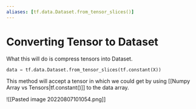 ```yaml
---
aliases: [tf.data.Dataset.from_tensor_slices()]
---
```

# Converting Tensor to Dataset
What this will do is compress tensors into Dataset. 
```python
data = tf.data.Dataset.from_tensor_slices(tf.constant(X))
```

This method will accept a tensor in which we could get by using [[Numpy Array vs Tensors|tf.constant()]] to the data array.

![[Pasted image 20220807101054.png]]

